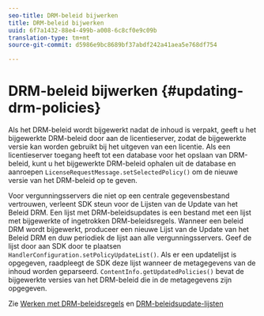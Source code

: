 ```yaml
---
seo-title: DRM-beleid bijwerken
title: DRM-beleid bijwerken
uuid: 6f7a1432-88e4-499b-a008-6c8cf0e9c09b
translation-type: tm+mt
source-git-commit: d5986e9bc8689bf37abdf242a41aea5e768df754

---
```



# DRM-beleid bijwerken {#updating-drm-policies}

Als het DRM-beleid wordt bijgewerkt nadat de inhoud is verpakt, geeft u het bijgewerkte DRM-beleid door aan de licentieserver, zodat de bijgewerkte versie kan worden gebruikt bij het uitgeven van een licentie. Als een licentieserver toegang heeft tot een database voor het opslaan van DRM-beleid, kunt u het bijgewerkte DRM-beleid ophalen uit de database en aanroepen `LicenseRequestMessage.setSelectedPolicy()` om de nieuwe versie van het DRM-beleid op te geven.

Voor vergunningsservers die niet op een centrale gegevensbestand vertrouwen, verleent SDK steun voor de Lijsten van de Update van het Beleid DRM. Een lijst met DRM-beleidsupdates is een bestand met een lijst met bijgewerkte of ingetrokken DRM-beleidsregels. Wanneer een beleid DRM wordt bijgewerkt, produceer een nieuwe Lijst van de Update van het Beleid DRM en duw periodiek de lijst aan alle vergunningsservers. Geef de lijst door aan SDK door te plaatsen `HandlerConfiguration.setPolicyUpdateList()`. Als er een updatelijst is opgegeven, raadpleegt de SDK deze lijst wanneer de metagegevens van de inhoud worden geparseerd. `ContentInfo.getUpdatedPolicies()` bevat de bijgewerkte versies van het DRM-beleid die in de metagegevens zijn opgegeven.

Zie [Werken met DRM-beleidsregels](../../../protecting-content/working-policies-overview/working-with-policies.md) en [DRM-beleidsupdate-lijsten](../../../protecting-content/working-policies-overview/policy-update-lists/working-with-policy-update-lists.md)